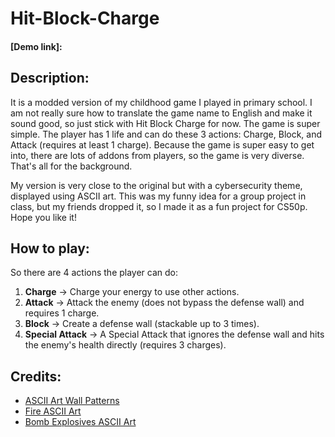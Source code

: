 # Hit-Block-Charge

#### [Demo link]:  <URL HERE>

## Description:
It is a modded version of my childhood game I played in primary school. I am not really sure how to translate the game name to English and make it sound good, so just stick with Hit Block Charge for now. The game is super simple. The player has 1 life and can do these 3 actions: Charge, Block, and Attack (requires at least 1 charge). Because the game is super easy to get into, there are lots of addons from players, so the game is very diverse. That's all for the background.

My version is very close to the original but with a cybersecurity theme, displayed using ASCII art. This was my funny idea for a group project in class, but my friends dropped it, so I made it as a fun project for CS50p. Hope you like it!

## How to play:
So there are 4 actions the player can do:
1. **Charge** -> Charge your energy to use other actions.
2. **Attack** -> Attack the enemy (does not bypass the defense wall) and requires 1 charge.
3. **Block** -> Create a defense wall (stackable up to 3 times).
4. **Special Attack** -> A Special Attack that ignores the defense wall and hits the enemy's health directly (requires 3 charges).

## Credits:
- [ASCII Art Wall Patterns](https://asciiart.website/index.php?art=art%20and%20design/patterns)
- [Fire ASCII Art](https://emojicombos.com/fire-ascii-art)
- [Bomb Explosives ASCII Art](https://www.asciiart.eu/weapons/explosives)
